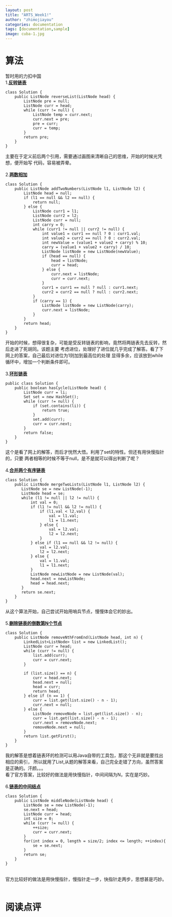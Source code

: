 ```yaml
---
layout: post
title: "ARTS_Week1!"
author: "zhimojiayou"
categories: documentation
tags: [documentation,sample]
image: cuba-1.jpg
---
```


# 算法
  暂时用的力扣中国<br>
  1.**[反转链表](https://leetcode-cn.com/problems/reverse-linked-list/)**<br>
  ```
  class Solution {
      public ListNode reverseList(ListNode head) {
          ListNode pre = null;
          ListNode curr = head;
          while (curr != null) {
              ListNode temp = curr.next;
              curr.next = pre;
              pre = curr;
              curr = temp;
          }
          return pre;
      }
  }
  ```
  主要在于定义前后两个引用，需要通过画图来清晰自己的思维，开始的时候光凭想，便开始写
  代码，容易被弄晕。
  <br>
  <br>
  2.**[两数相加](https://leetcode-cn.com/problems/add-two-numbers/)**
   ``` 
   class Solution {
       public ListNode addTwoNumbers(ListNode l1, ListNode l2) {
           ListNode head = null;
           if (l1 == null && l2 == null) {
               return null;
           } else {
               ListNode curr1 = l1;
               ListNode curr2 = l2;
               ListNode curr = null;
               int carry = 0;
               while (curr1 != null || curr2 != null) {
                   int value1 = curr1 == null ? 0 : curr1.val;
                   int value2 = curr2 == null ? 0 : curr2.val;
                   int newValue = (value1 + value2 + carry) % 10;
                   carry = (value1 + value2 + carry) / 10;
                   ListNode listNode = new ListNode(newValue);
                   if (head == null) {
                       head = listNode;
                       curr = head;
                   } else {
                       curr.next = listNode;
                       curr = curr.next;
                   }
                   curr1 = curr1 == null ? null : curr1.next;
                   curr2 = curr2 == null ? null : curr2.next;
               }
               if (carry == 1) {
                   ListNode listNode = new ListNode(carry);
                   curr.next = listNode;
               }
           }
           return head;
       }
   }
   ```
   开始的时候，想得很复杂，可能是受反转链表的影响，竟然将两链表先去反转，然后走进了死胡同。该题主要
   考虑进位，处理好了进位就几乎完成了解答。看了下网上的答案，自己最后对进位为1则加到最高位的处理
   显得多余，应该放到while循环中，增加一个判断条件即可。
   <br>
   <br>
   3.**[环形链表](https://leetcode-cn.com/problems/linked-list-cycle/)**
   ```
   public class Solution {
       public boolean hasCycle(ListNode head) {
           ListNode curr = li;
           Set set = new HashSet();
           while (curr != null) {
               if (set.contains(li)) {
                   return true;
               }
               set.add(curr);
               curr = curr.next;
           }
           return false;
       }
   }
   ```
   这个是看了网上的解答，而后才恍然大悟。利用了set的特性。但还有用快慢指针的，只要
   两者相等的时候不等于null，是不是就可以得出判断了呢？
   <br>
   <br>
   4.**[合并两个有序链表](https://leetcode-cn.com/problems/merge-two-sorted-lists/)**
   ```
   class Solution {
       public ListNode mergeTwoLists(ListNode l1, ListNode l2) {
          ListNode se = new ListNode(-1);
          ListNode head = se;
          while (l1 != null || l2 != null) {
              int val = 0;
              if (l1 != null && l2 != null) {
                  if (l1.val < l2.val) {
                      val = l1.val;
                      l1 = l1.next;
                  } else {
                      val = l2.val;
                      l2 = l2.next;
                  }
              } else if (l1 == null && l2 != null) {
                  val = l2.val;
                  l2 = l2.next;
              } else {
                  val = l1.val;
                  l1 = l1.next;
              }
              ListNode newListNode = new ListNode(val);
              head.next = newListNode;
              head = head.next;
          }
          return se.next; 
       }
   }
   ```
   从这个算法开始，自己尝试开始用哨兵节点，慢慢体会它的妙出。
   <br>
   <br>
   5.**[删除链表的倒数第N个节点](https://leetcode-cn.com/problems/remove-nth-node-from-end-of-list/)**
   ```
   class Solution {
       public ListNode removeNthFromEnd(ListNode head, int n) {
           LinkedList<ListNode> list = new LinkedList();
           ListNode curr = head;
           while (curr != null) {
               list.add(curr);
               curr = curr.next;
           }
   
           if (list.size() == n) {
               curr = head.next;
               head.next = null;
               head = curr;
               return head;
           } else if (n == 1) {
               curr = list.get(list.size() - n - 1);
               curr.next = null;
           } else {
               ListNode removeNode = list.get(list.size() - n);
               curr = list.get(list.size() - n - 1);
               curr.next = removeNode.next;
               removeNode.next = null;
           }
           return list.getFirst();
       }
   }
   ```
   我的解答是想着链表环的检测可以用Java自带的工具包，那这个无非就是要找出相应的索引，
   所以就用了List,从题的解答来看，自己完全走错了方向，虽然答案是正确的。汗颜。。。
   <br>
   看了官方答案，比较好的做法是用快慢指针，中间间隔为N，实在是巧妙。
   <br>
   <br>
   6.**[链表的中间结点](https://leetcode-cn.com/problems/middle-of-the-linked-list/)**
   ```
   class Solution {
       public ListNode middleNode(ListNode head) {
           ListNode se = new ListNode(-1);
           se.next = head;
           ListNode curr = head;
           int size = 0;
           while (curr != null) {
               ++size;
               curr = curr.next;
           }
           for(int index = 0, length = size/2; index <= length; ++index){
               se = se.next;
           }
           return se;
       }
   }
   ```
   <br>
   官方比较好的做法是用快慢指针，慢指针走一步，快指针走两步，思想甚是巧妙。
   <br>
   <br>
   
# 阅读点评
   